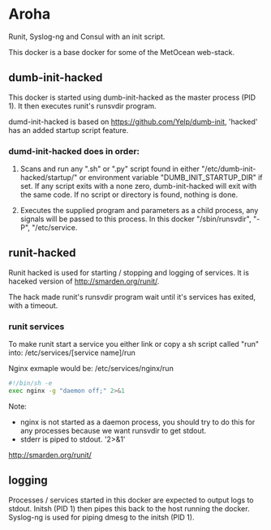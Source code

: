 # Aroha

Runit, Syslog-ng and Consul with an init script.

This docker is a base docker for some of the MetOcean web-stack.

## dumb-init-hacked

This docker is started using dumb-init-hacked as the master process (PID 1). It then executes runit's runsvdir program.

dumd-init-hacked is based on https://github.com/Yelp/dumb-init, 'hacked' has an added startup script feature.

### dumd-init-hacked does in order:

1) Scans and run any ".sh" or ".py" script found in either "/etc/dumb-init-hacked/startup/" or environment variable "DUMB_INIT_STARTUP_DIR" if set. If any script exits with a none zero, dumb-init-hacked will exit with the same code. If no script or directory is found, nothing is done.

2) Executes the supplied program and parameters as a child process, any signals will be passed to this process. In this docker "/sbin/runsvdir", "-P", "/etc/service.

## runit-hacked

Runit hacked is used for starting / stopping and logging of services. It is haceked version of http://smarden.org/runit/.

The hack made runit's runsvdir program wait until it's services has exited, with a timeout.

### runit services

To make runit start a service you either link or copy a sh script called "run" into:
/etc/services/[service name]/run

Nginx exmaple would be:
/etc/services/nginx/run
``` bash
#!/bin/sh -e
exec nginx -g "daemon off;" 2>&1
```
Note:
* nginx is not started as a daemon process, you should try to do this for any processes because we want runsvdir to get stdout.
* stderr is piped to stdout. '2>&1'

http://smarden.org/runit/

## logging

Processes / services started in this docker are expected to output logs to stdout. Initsh (PID 1) then pipes this back to the host running the docker.
Syslog-ng is used for piping dmesg to the initsh (PID 1).
